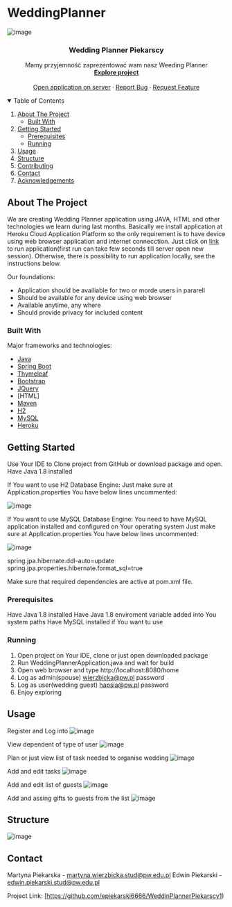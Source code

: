 # WeddingPlanner
<!--
*** Thanks for checking out the Best-README-Template.
-->


<!-- PROJECT LOGO -->
![image](https://user-images.githubusercontent.com/46848957/121599139-edba6480-ca42-11eb-8304-4ec76a584f67.png)

  <h3 align="center">Wedding Planner Piekarscy</h3>

  <p align="center">
    Mamy przyjemność zaprezentować wam nasz Weeding Planner
    <br />
    <a href="https://github.com/epiekarski6666/WeddinPlannerPiekarscy1/blob/master/README.md"><strong>Explore project</strong></a>
    <br />
    <br />
    <a href="https://weddingplannerpiekarscy.herokuapp.com/">Open application on server</a>
    ·
    <a href="https://github.com/epiekarski6666/WeddingPlanner/issues">Report Bug</a>
    ·
    <a href="https://github.com/epiekarski6666/WeddingPlanner/issues">Request Feature</a>
  </p>
</p>



<!-- TABLE OF CONTENTS -->
<details open="open">
  <summary>Table of Contents</summary>
  <ol>
    <li>
      <a href="#about-the-project">About The Project</a>
      <ul>
        <li><a href="#built-with">Built With</a></li>
      </ul>
    </li>
    <li>
      <a href="#getting-started">Getting Started</a>
      <ul>
        <li><a href="#prerequisites">Prerequisites</a></li>
        <li><a href="#running">Running</a></li>
      </ul>
    </li>
    <li><a href="#usage">Usage</a></li>
    <li><a href="#structure">Structure</a></li>
    <li><a href="#contributing">Contributing</a></li>
    <li><a href="#contact">Contact</a></li>
    <li><a href="#acknowledgements">Acknowledgements</a></li>
  </ol>
</details>



<!-- ABOUT THE PROJECT -->
## About The Project

We are creating Wedding Planner application using JAVA, HTML and other technologies we learn during last months.
Basically we install application at Heroku Cloud Application Platform so the only requirement is to have device using web browser application and internet connecction.
Just click on [link](https://weddinplannerpiekarscy1.herokuapp.com) to run application(first run can take few seconds till server open new session).
Otherwise, there is possibility to run application locally, see the instructions below.

Our foundations:

* Application should be availiable for two or morde users in pararell
* Should be available for any device using web browser
* Available anytime, any where
* Should provide privacy for included content

### Built With

Major frameworks and technologies:
* [Java](https://www.java.com)
* [Spring Boot](https://spring.io)
* [Thymeleaf](https://spring.io)
* [Bootstrap](https://getbootstrap.com)
* [JQuery](https://jquery.com)
* [HTML]
* [Maven](https://maven.apache.org)
* [H2](https://spring.io)
* [MySQL](https://spring.io)
* [Heroku](https://www.heroku.com)


<!-- GETTING STARTED -->
## Getting Started

Use Your IDE to Clone project from GitHub or download package and open.
Have Java 1.8 installed

If You want to use H2 Database Engine:
Just make sure at Application.properties You have below lines uncommented:

![image](https://user-images.githubusercontent.com/46848957/121598635-4e956d00-ca42-11eb-9cb0-dfd64f4e33e6.png)

If You want to use MySQL Database Engine:
You need to have MySQL application installed and configured on Your operating system
Just make sure at Application.properties You have below lines uncommented:

![image](https://user-images.githubusercontent.com/46848957/121598716-5fde7980-ca42-11eb-8ac2-96d03a043c9e.png)

spring.jpa.hibernate.ddl-auto=update
spring.jpa.properties.hibernate.format_sql=true

Make sure that required dependencies are active at pom.xml file.

### Prerequisites

Have Java 1.8 installed
Have Java 1.8 enviroment variable added into You system paths
Have MySQL installed if You want tu use

### Running

1. Open project on Your IDE, clone or just open downloaded package
2. Run WeddingPlannerApplication.java and wait for build
3. Open web browser and type http://localhost:8080/home
4. Log as admin(spouse)
wierzbicka@pw.pl
password
5. Log as user(wedding guest)
hapsia@pw.pl
password
6. Enjoy exploring


<!-- USAGE EXAMPLES -->
## Usage

Register and Log into
![image](https://user-images.githubusercontent.com/46848957/121599566-8355f400-ca43-11eb-9707-3d9d81b3642f.png)

View dependent of type of user
![image](https://user-images.githubusercontent.com/46848957/121599642-a4b6e000-ca43-11eb-84d6-e0092fa0cec1.png)

Plan or just view list of task needed to organise wedding
![image](https://user-images.githubusercontent.com/46848957/121599750-cf089d80-ca43-11eb-8285-0f2838bf98f8.png)

Add and edit tasks
![image](https://user-images.githubusercontent.com/46848957/121600834-64586180-ca45-11eb-895d-9ba81095fcc3.png)

Add and edit list of guests
![image](https://user-images.githubusercontent.com/46848957/121599945-1131df00-ca44-11eb-90c1-f9e5855447d2.png)

Add and assing gifts to guests from the list
![image](https://user-images.githubusercontent.com/46848957/121600195-666df080-ca44-11eb-8c23-0f0da7ce6673.png)

<!-- STRUCTURE -->
## Structure

![image](https://user-images.githubusercontent.com/46848957/121600359-a03ef700-ca44-11eb-88a4-db27ab8ea3de.png)


<!-- CONTACT -->
## Contact

Martyna Piekarska - [martyna.wierzbicka.stud@pw.edu.pl](martyna.wierzbicka.stud@pw.edu.pl)
Edwin Piekarski - [edwin.piekarski.stud@pw.edu.pl](edwin.piekarski.stud@pw.edu.pl)


Project Link: [https://github.com/epiekarski6666/WeddinPlannerPiekarscy1)


